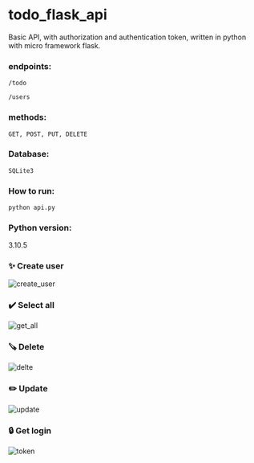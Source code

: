 # todo_flask_api
Basic API, with authorization and authentication token, written in python with micro framework flask.


### endpoints:

    /todo
    
    /users
    
    
### methods:
  
    GET, POST, PUT, DELETE
    
### Database:

    SQLite3
    

### How to run:
  
    python api.py
    
### Python version:

   3.10.5

### ✨ Create user

![create_user](https://user-images.githubusercontent.com/88283829/213843650-9cfc1155-2f66-4e7b-b0b4-cbc215e00fbb.png)


### ✔️ Select all


![get_all](https://user-images.githubusercontent.com/88283829/213843656-d2f26144-b6fe-401a-9d8a-ae98bf760650.png)


### 🪚 Delete

![delte](https://user-images.githubusercontent.com/88283829/213843662-42e39e2b-e5a0-437a-944d-757b2c688277.png)


### ✏️ Update

![update](https://user-images.githubusercontent.com/88283829/213843667-aa6aae35-1118-42a7-9243-c9fe00586280.png)


### 🔒 Get login

![token](https://user-images.githubusercontent.com/88283829/213843677-f6047da0-7f95-4096-8a91-949ffc9acc55.png)
